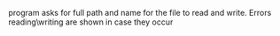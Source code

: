 program asks for full path and name for the file to read and write. Errors reading\writing are shown in case they occur
